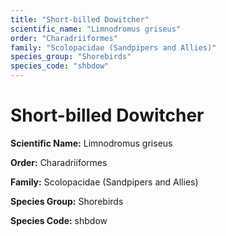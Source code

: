 ```yaml
---
title: "Short-billed Dowitcher"
scientific_name: "Limnodromus griseus"
order: "Charadriiformes"
family: "Scolopacidae (Sandpipers and Allies)"
species_group: "Shorebirds"
species_code: "shbdow"
---
```


# Short-billed Dowitcher

**Scientific Name:** Limnodromus griseus

**Order:** Charadriiformes

**Family:** Scolopacidae (Sandpipers and Allies)

**Species Group:** Shorebirds

**Species Code:** shbdow
